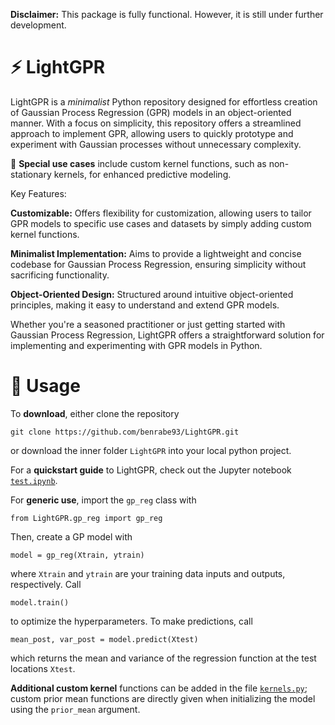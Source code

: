 **Disclaimer:** This package is fully functional. However, it is still under further development.

# :zap: LightGPR
LightGPR is a *minimalist* Python repository designed for effortless creation of Gaussian Process Regression (GPR) models in an object-oriented manner. With a focus on simplicity, this repository offers a streamlined approach to implement GPR, allowing users to quickly prototype and experiment with Gaussian processes without unnecessary complexity.

🎯 **Special use cases** include custom kernel functions, such as non-stationary kernels, for enhanced predictive modeling.

Key Features:

**Customizable:** Offers flexibility for customization, allowing users to tailor GPR models to specific use cases and datasets by simply adding custom kernel functions.

**Minimalist Implementation:** Aims to provide a lightweight and concise codebase for Gaussian Process Regression, ensuring simplicity without sacrificing functionality.

**Object-Oriented Design:** Structured around intuitive object-oriented principles, making it easy to understand and extend GPR models.

Whether you're a seasoned practitioner or just getting started with Gaussian Process Regression, LightGPR offers a straightforward solution for implementing and experimenting with GPR models in Python.

# 📖 Usage
To **download**, either clone the repository
```
git clone https://github.com/benrabe93/LightGPR.git
```
or download the inner folder `LightGPR` into your local python project.

For a **quickstart guide** to LightGPR, check out the Jupyter notebook [`test.ipynb`](./test.ipynb).

For **generic use**, import the `gp_reg` class with
```
from LightGPR.gp_reg import gp_reg
```
Then, create a GP model with
```
model = gp_reg(Xtrain, ytrain)
```
where `Xtrain` and `ytrain` are your training data inputs and outputs, respectively. Call
```
model.train()
```
to optimize the hyperparameters. To make predictions, call
```
mean_post, var_post = model.predict(Xtest)
```
which returns the mean and variance of the regression function at the test locations `Xtest`.

**Additional custom kernel** functions can be added in the file [`kernels.py`](./LightGPR/kernels.py); custom prior mean functions are directly given when initializing the model using the `prior_mean` argument.
